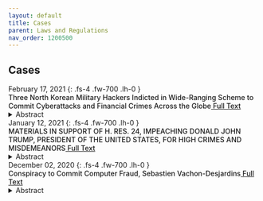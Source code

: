 ```yaml
---
layout: default
title: Cases 
parent: Laws and Regulations 
nav_order: 1200500 
---
```


## Cases
<div class="code-example dont-break-out" markdown="1" style="padding-top:0px;padding-bottom:0px">
February 17, 2021
{: .fs-4 .fw-700 .lh-0  }
<p style="font-weight:500; margin:0px" markdown="1">
Three North Korean Military Hackers Indicted in Wide-Ranging Scheme to Commit Cyberattacks and Financial Crimes Across the Globe<a href="https://www.justice.gov/opa/pr/three-north-korean-military-hackers-indicted-wide-ranging-scheme-commit-cyberattacks-and"> Full Text</a>
</p>
<details>
  <summary>Abstract</summary>
A federal indictment unsealed today charges three North Korean computer programmers with participating in a wide-ranging criminal conspiracy to conduct a series of destructive cyberattacks, to steal and extort more than $1.3 billion of money and cryptocurrency from financial institutions and companies, to create and deploy multiple malicious cryptocurrency applications, and to develop and fraudulently market a blockchain platform.
</details>
</div>

<div class="code-example dont-break-out" markdown="1" style="padding-top:0px;padding-bottom:0px">
January 12, 2021
{: .fs-4 .fw-700 .lh-0  }
<p style="font-weight:500; margin:0px" markdown="1">
MATERIALS IN SUPPORT OF H. RES. 24, IMPEACHING DONALD JOHN TRUMP, PRESIDENT OF THE UNITED STATES, FOR HIGH CRIMES AND MISDEMEANORS<a href="https://documents.bsafes.com/docs/government/mateials-in-support-of-h-res-24-impeaching-donald-john-trump-president-of-the-united-states-for-high-crimes-and-misdemeanors/"> Full Text</a>
</p>
<details>
  <summary>Abstract</summary>
The Constitution grants the House of Representatives the “sole Power of Impeachment,” not merely as a safeguard for the nation between elections, but also in cases where the removal of the President is urgent and necessary to preserve the security of the constitutional order. The House must invoke this power now to impeach President Trump for inciting an insurrection on January 6, 2021. President Trump engaged in high Crimes and Misdemeanors when he urged his supporters to storm the United States Capitol Building and then failed to stop the ensuing violence. His actions marked the culmination of an extensive and unprecedented effort to overturn the results of the presidential election.
</details>
</div>

<div class="code-example dont-break-out" markdown="1" style="padding-top:0px;padding-bottom:0px">
December 02, 2020
{: .fs-4 .fw-700 .lh-0  }
<p style="font-weight:500; margin:0px" markdown="1">
Conspiracy to Commit Computer Fraud, Sebastien Vachon-Desjardins<a href="https://documents.bsafes.com/docs/government/sebastien-vachon-desjardins/"> Full Text</a>
</p>
<details>
  <summary>Abstract</summary>
Beginning on an unknown date, but at least as early as in or about April 2020, and continuing through the date of this Indictment, in the Middle District of Florida and elsewhere, the defendant, SEBASTIEN VACHON-DESJARDINS, did knowingly and intentionally conspire and agree with others known and unknown to the Grand Jury to commit offenses against the United States related to NetWalker Ransomware attacks, that is ...
</details>
</div>
